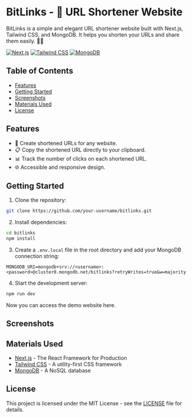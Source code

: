 # BitLinks - 🔗 URL Shortener Website

BitLinks is a simple and elegant URL shortener website built with Next.js, Tailwind CSS, and MongoDB. It helps you shorten your URLs and share them easily. 🙂🚀

[![Next.js](https://img.shields.io/badge/next.js-000000?style=for-the-badge&logo=next.js&logoColor=white)](https://nextjs.org/)
[![Tailwind CSS](https://img.shields.io/badge/tailwindcss-1a202c?style=for-the-badge&logo=tailwindcss)](https://tailwindcss.com/)
[![MongoDB](https://img.shields.io/badge/MongoDB-4EA94B?style=for-the-badge&logo=mongodb&logoColor=white)](https://www.mongodb.com/)


## Table of Contents

- [Features](#features)
- [Getting Started](#getting-started)
- [Screenshots](#screenshots)
- [Materials Used](#material-used)
- [License](#license)

## Features

- 🔗 Create shortened URLs for any website.
- 📋 Copy the shortened URL directly to your clipboard.
- 📊 Track the number of clicks on each shortened URL.
- 🌐 Accessible and responsive design.

## Getting Started

1. Clone the repository:

```bash
git clone https://github.com/your-username/bitlinks.git
```

2. Install dependencies:

```bash
cd bitlinks
npm install
```

3. Create a `.env.local` file in the root directory and add your MongoDB connection string:

```
MONGODB_URI=mongodb+srv://<username>:<password>@cluster0.mongodb.net/bitlinks?retryWrites=true&w=majority
```

4. Start the development server:

```bash
npm run dev
```

Now you can access the demo website here.

## Screenshots

## Materials Used

- [Next.js](https://nextjs.org/) - The React Framework for Production
- [Tailwind CSS](https://tailwindcss.com/) - A utility-first CSS framework
- [MongoDB](https://www.mongodb.com/) - A NoSQL database

## License

This project is licensed under the MIT License - see the [LICENSE](https://github.com/your-username/bitlinks/blob/main/LICENSE) file for details.